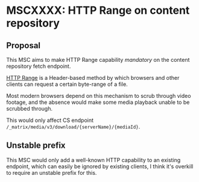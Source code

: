 # MSCXXXX: HTTP Range on content repository

## Proposal

This MSC aims to make HTTP Range capability *mandatory* on the content repository fetch endpoint.

[HTTP Range](https://developer.mozilla.org/en-US/docs/Web/HTTP/Range_requests) is a Header-based
method by which browsers and other clients can request a certain byte-range of a file.

Most modern browsers depend on this mechanism to scrub through video footage, and the absence would
make some media playback unable to be scrubbed through.

This would only affect CS endpoint `/_matrix/media/v3/download/{serverName}/{mediaId}`.

## Unstable prefix

This MSC would only add a well-known HTTP capability to an existing endpoint, which can easily be
ignored by existing clients, I think it's overkill to require an unstable prefix for this.